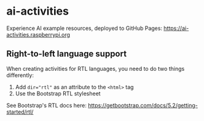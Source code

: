 # ai-activities
Experience AI example resources, deployed to GitHub Pages: https://ai-activities.raspberrypi.org

## Right-to-left language support
When creating activities for RTL languages, you need to do two things differently:

1. Add `dir="rtl"` as an attribute to the `<html>` tag
2. Use the Bootstrap RTL stylesheet

See Bootstrap's RTL docs here: https://getbootstrap.com/docs/5.2/getting-started/rtl/

